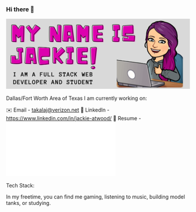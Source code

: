 ### Hi there 👋
![](images/banner.png)

Dallas/Fort Worth Area of Texas
I am currently working on:

:envelope: Email - takalaj@verizon.net
:paperclip: LinkedIn - https://www.linkedin.com/in/jackie-atwood/
:page_facing_up: Resume - ![](images/JackieAtwoodResume2.pdf)

Tech Stack: 

In my freetime, you can find me gaming, listening to music, building model tanks, or studying.

